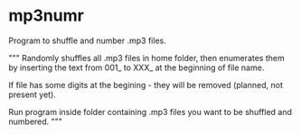 # mp3numr
Program to shuffle and number .mp3 files.

"""
Randomly shuffles all .mp3 files in home folder, 
then enumerates them by inserting the text
from 001_ to XXX_ at the beginning of file name.

If file has some digits at the begining - they will be removed (planned,
not present yet).

Run program inside folder containing .mp3 files you want to be
shuffled and numbered.
"""
